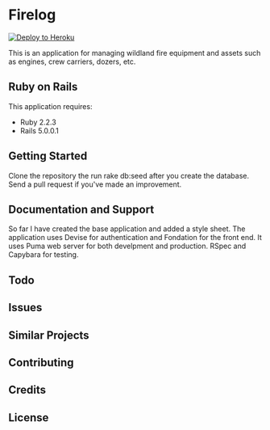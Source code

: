 Firelog
================

[![Deploy to Heroku](https://www.herokucdn.com/deploy/button.png)](https://heroku.com/deploy)

This is an application for managing wildland fire equipment and assets such as engines, crew carriers, dozers, etc.

Ruby on Rails
-------------

This application requires:

- Ruby 2.2.3
- Rails 5.0.0.1


Getting Started
---------------
Clone the repository the run rake db:seed after you create the database. Send a pull request if you've made an improvement.

Documentation and Support
-------------------------

So far I have created the base application and added a style sheet. The application uses Devise for authentication and Fondation for the front end. It uses Puma web server for both develpment and production. RSpec and Capybara for testing. 

Todo
-------------

Issues
-------------

Similar Projects
----------------

Contributing
------------

Credits
-------

License
-------
